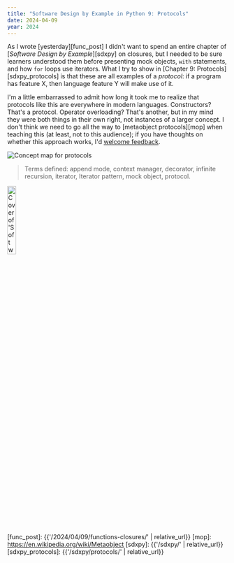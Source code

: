 ```yaml
---
title: "Software Design by Example in Python 9: Protocols"
date: 2024-04-09
year: 2024
---
```


As I wrote [yesterday][func_post]
I didn't want to spend an entire chapter of [*Software Design by Example*][sdxpy] on closures,
but I needed to be sure learners understood them
before presenting mock objects, `with` statements, and how `for` loops use iterators.
What I try to show in [Chapter 9: Protocols][sdxpy_protocols]
is that these are all examples of a *protocol*:
if a program has feature X,
then language feature Y will make use of it.

I'm a little embarrassed to admit how long it took me to realize that
protocols like this are everywhere in modern languages.
Constructors?
That's a protocol.
Operator overloading?
That's another,
but in my mind they were both things in their own right,
not instances of a larger concept.
I don't think we need to go all the way to [metaobject protocols][mop] when teaching this
(at least, not to this audience);
if you have thoughts on whether this approach works,
I'd [welcome feedback](mailto:{{site.author.email}}).

<img class="centered" src="{{'/sdxpy/protocols/concept_map.svg' | relative_url}}" alt="Concept map for protocols"/>

> Terms defined: append mode, context manager, decorator, infinite recursion, iterator, Iterator pattern, mock object, protocol.

<a href="https://www.routledge.com/Software-Design-by-Example-A-Tool-Based-Introduction-with-Python/Wilson/p/book/9781032725215"><img src="{{'/sdxpy/sdxpy-cover.png' | relative_url}}" alt="Cover of 'Software Design by Example'" width="20%" class="centered">
</a>

[func_post]: {{'/2024/04/09/functions-closures/' | relative_url}}
[mop]: https://en.wikipedia.org/wiki/Metaobject
[sdxpy]: {{'/sdxpy/' | relative_url}}
[sdxpy_protocols]: {{'/sdxpy/protocols/' | relative_url}}
